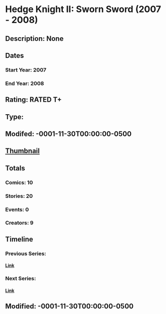 # Hedge Knight II: Sworn Sword (2007 - 2008)
## Description: None
## Dates
### Start Year: 2007
### End Year: 2008
## Rating: RATED T+
## Type: 
## Modifed: -0001-11-30T00:00:00-0500
## [Thumbnail](http://i.annihil.us/u/prod/marvel/i/mg/8/b0/4bc353e11c81c.jpg)
## Totals
### Comics: 10
### Stories: 20
### Events: 0
### Creators: 9
## Timeline
### Previous Series: 
#### [Link]()
### Next Series: 
#### [Link]()
## Modified: -0001-11-30T00:00:00-0500